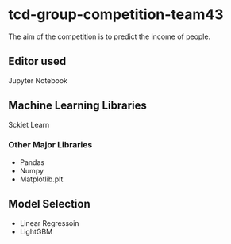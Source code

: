 # tcd-group-competition-team43
The aim of the competition is to predict the income of people.

## Editor used
Jupyter Notebook

## Machine Learning Libraries
Sckiet Learn

### Other Major Libraries ###
* Pandas
* Numpy 
* Matplotlib.plt

## Model Selection

* Linear Regressoin
* LightGBM
